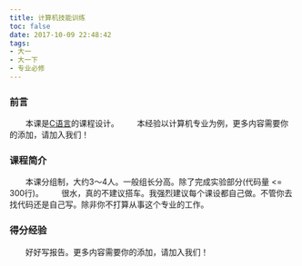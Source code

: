 ```yaml
---
title: 计算机技能训练
toc: false
date: 2017-10-09 22:48:42
tags:
- 大一
- 大一下
- 专业必修
---
```

### 前言
&emsp;&emsp;本课是[C语言]()的课程设计。
&emsp;&emsp;本经验以计算机专业为例，更多内容需要你的添加，请加入我们！

### 课程简介
&emsp;&emsp;本课分组制，大约3～4人。一般组长分高。除了完成实验部分(代码量 <= 300行)。
&emsp;&emsp;很水，真的不建议搭车。我强烈建议每个课设都自己做。不管你去找代码还是自己写。除非你不打算从事这个专业的工作。

### 得分经验
&emsp;&emsp;好好写报告。更多内容需要你的添加，请加入我们！

